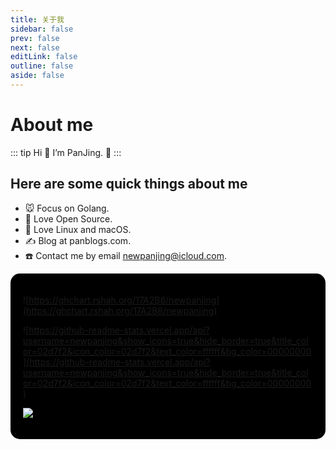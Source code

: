 ```yaml
---
title: 关于我
sidebar: false
prev: false
next: false
editLink: false
outline: false
aside: false
---
```


# About me

::: tip Hi :100:
I’m PanJing. 👋
:::

## Here are some quick things about me

+ 🐭 Focus on Golang.
+ 🤝 Love Open Source.
+ 🍎 Love Linux and macOS.
+ ✍️ Blog at panblogs.com.
+ ☎️ Contact me by email newpanjing@icloud.com.

<div style="background-color: #000;padding: 20px;border-radius: 15px">

![https://ghchart.rshah.org/17A2B8/newpanjing](https://ghchart.rshah.org/17A2B8/newpanjing)

![https://github-readme-stats.vercel.app/api?username=newpanjing&show_icons=true&hide_border=true&title_color=02d7f2&icon_color=02d7f2&text_color=ffffff&bg_color=00000000](https://github-readme-stats.vercel.app/api?username=newpanjing&show_icons=true&hide_border=true&title_color=02d7f2&icon_color=02d7f2&text_color=ffffff&bg_color=00000000)

![](https://github-readme-stats.vercel.app/api/top-langs/?username=newpanjing&hide=less,scss,css,html)

</div>
